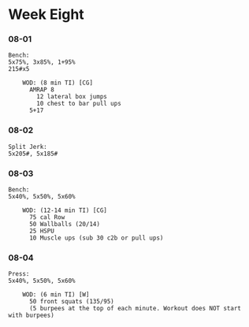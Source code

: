 # Week Eight

### 08-01
```
Bench:
5x75%, 3x85%, 1+95%
215#x5

    WOD: (8 min TI) [CG]
      AMRAP 8
        12 lateral box jumps
        10 chest to bar pull ups
      5+17
```

### 08-02
```
Split Jerk:
5x205#, 5x185#
```

### 08-03
```
Bench:
5x40%, 5x50%, 5x60%

    WOD: (12-14 min TI) [CG]
      75 cal Row
      50 Wallballs (20/14)
      25 HSPU
      10 Muscle ups (sub 30 c2b or pull ups)
```

### 08-04
```
Press:
5x40%, 5x50%, 5x60%

    WOD: (6 min TI) [W]
      50 front squats (135/95)
      (5 burpees at the top of each minute. Workout does NOT start with burpees)
```
